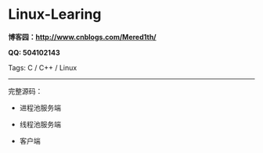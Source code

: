 # Linux-Learing

**博客园：http://www.cnblogs.com/Mered1th/**

**QQ: 504102143**

Tags: C / C++ / Linux

***

完整源码：

- 进程池服务端

- 线程池服务端

- 客户端


